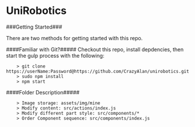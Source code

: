 # UniRobotics   

###Getting Started###

There are two methods for getting started with this repo.

####Familiar with Git?#####
Checkout this repo, install depdencies, then start the gulp process with the following:

```
	> git clone https://userName:Password@https://github.com/CrazyAlan/unirobotics.git
	> sudo npm install
	> npm start
```

####Folder Description#####

```
	> Image storage: assets/img/mine 
	> Modify content: src/actions/index.js
	> Modify different part style: src/components/*
	> Order Component sequence: src/components/index.js
```
